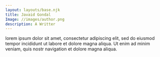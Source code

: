 ```yaml
---
layout: layouts/base.njk
title: Javaid Gondal
Image: //images/author.png
description: A Writter
---
```

lorem ipsum dolor sit amet, consectetur adipiscing elit, sed do eiusmod tempor incididunt ut labore et dolore magna aliqua. Ut enim ad minim veniam, quis nostr navigation et dolore magna aliqua.